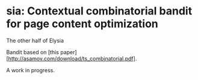 # sia: Contextual combinatorial bandit for page content optimization

The other half of Elysia

Bandit based on [this paper][http://asamov.com/download/ts_combinatorial.pdf].

A work in progress.